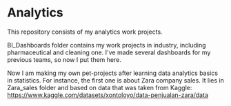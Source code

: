 # Analytics

This repository consists of my analytics work projects.

BI_Dashboards folder contains my work projects in industry, including pharmaceutical and cleaning one. I've made several dashboards for my previous teams, so now I put them here.

Now I am making my own pet-projects after learning data analytics basics in statistics. For instance, the first one is about Zara company sales. It lies in Zara_sales folder and based on data that was taken from Kaggle: https://www.kaggle.com/datasets/xontoloyo/data-penjualan-zara/data
